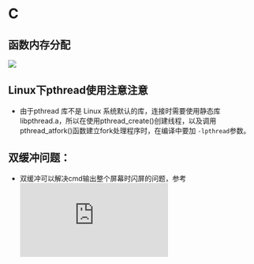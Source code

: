 # C
## 函数内存分配
![](http://book.51cto.com/files/uploadimg/20081108/2059580.jpg)

## Linux下pthread使用注意注意
* 由于pthread 库不是 Linux 系统默认的库，连接时需要使用静态库 libpthread.a，所以在使用pthread_create()创建线程，以及调用 pthread_atfork()函数建立fork处理程序时，在编译中要加 `-lpthread`参数。

## 双缓冲问题：
* 双缓冲可以解决cmd输出整个屏幕时闪屏的问题，参考![](http://www.zmland.com/forum.php?mod=viewthread&tid=133)
